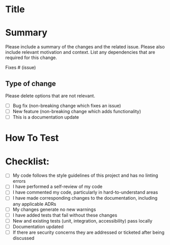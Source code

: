 # Title

# Summary

Please include a summary of the changes and the related issue. Please also include relevant motivation and context. List any dependencies that are required for this change.

<!--- This project only accepts pull requests related to open issues -->
<!--- If suggesting a new feature or change, please discuss it in an issue first -->
<!--- If fixing a bug, there should be an issue describing it with steps to reproduce -->
<!--- Please link to the issue here: -->
Fixes # (issue)

## Type of change

Please delete options that are not relevant.

- [ ] Bug fix (non-breaking change which fixes an issue)
- [ ] New feature (non-breaking change which adds functionality)
- [ ] This is a documentation update

# How To Test

# Checklist:

- [ ] My code follows the style guidelines of this project and has no linting errors
- [ ] I have performed a self-review of my code
- [ ] I have commented my code, particularly in hard-to-understand areas
- [ ] I have made corresponding changes to the documentation, including any applicable ADRs
- [ ] My changes generate no new warnings
- [ ] I have added tests that fail without these changes
- [ ] New and existing tests (unit, integration, accessibility) pass locally 
- [ ] Documentation updated
- [ ] If there are security concerns they are addressed or ticketed after being discussed